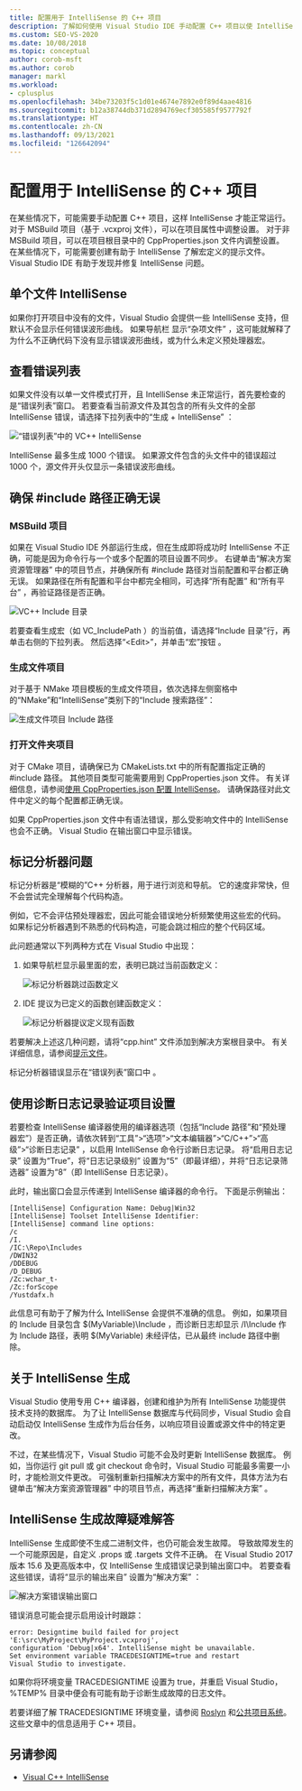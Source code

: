 ```yaml
---
title: 配置用于 IntelliSense 的 C++ 项目
description: 了解如何使用 Visual Studio IDE 手动配置 C++ 项目以使 IntelliSense 正常工作，从而帮助你识别和修复 IntelliSense 问题。
ms.custom: SEO-VS-2020
ms.date: 10/08/2018
ms.topic: conceptual
author: corob-msft
ms.author: corob
manager: markl
ms.workload:
- cplusplus
ms.openlocfilehash: 34be73203f5c1d01e4674e7892e0f89d4aae4816
ms.sourcegitcommit: b12a38744db371d2894769ecf305585f9577792f
ms.translationtype: HT
ms.contentlocale: zh-CN
ms.lasthandoff: 09/13/2021
ms.locfileid: "126642094"
---
```

# <a name="configure-a-c-project-for-intellisense"></a>配置用于 IntelliSense 的 C++ 项目

在某些情况下，可能需要手动配置 C++ 项目，这样 IntelliSense 才能正常运行。 对于 MSBuild 项目（基于 .vcxproj 文件），可以在项目属性中调整设置。 对于非 MSBuild 项目，可以在项目根目录中的 CppProperties.json 文件内调整设置。 在某些情况下，可能需要创建有助于 IntelliSense 了解宏定义的提示文件。 Visual Studio IDE 有助于发现并修复 IntelliSense 问题。

## <a name="single-file-intellisense"></a>单个文件 IntelliSense

如果你打开项目中没有的文件，Visual Studio 会提供一些 IntelliSense 支持，但默认不会显示任何错误波形曲线。 如果导航栏  显示“杂项文件”  ，这可能就解释了为什么不正确代码下没有显示错误波形曲线，或为什么未定义预处理器宏。

## <a name="check-the-error-list"></a>查看错误列表

如果文件没有以单一文件模式打开，且 IntelliSense 未正常运行，首先要检查的是“错误列表”窗口。 若要查看当前源文件及其包含的所有头文件的全部 IntelliSense 错误，请选择下拉列表中的“生成 + IntelliSense”  ：

![“错误列表”中的 VC++ IntelliSense](media/vcpp-intellisense-error-list.png)

IntelliSense 最多生成 1000 个错误。 如果源文件包含的头文件中的错误超过 1000 个，源文件开头仅显示一条错误波形曲线。

## <a name="ensure-include-paths-are-correct"></a>确保 #include 路径正确无误

### <a name="msbuild-projects"></a>MSBuild 项目

如果在 Visual Studio IDE 外部运行生成，但在生成即将成功时 IntelliSense 不正确，可能是因为命令行与一个或多个配置的项目设置不同步。 右键单击“解决方案资源管理器”  中的项目节点，并确保所有 #include  路径对当前配置和平台都正确无误。 如果路径在所有配置和平台中都完全相同，可选择“所有配置”  和“所有平台”  ，再验证路径是否正确。

![VC++ Include 目录](media/vcpp-intellisense-include-paths.png)

若要查看生成宏（如 VC_IncludePath  ）的当前值，请选择“Include 目录”行，再单击右侧的下拉列表。 然后选择“\<Edit>”，并单击“宏”按钮 。

### <a name="makefile-projects"></a>生成文件项目

对于基于 NMake 项目模板的生成文件项目，依次选择左侧窗格中的“NMake”和“IntelliSense”类别下的“Include 搜索路径”：

![生成文件项目 Include 路径](media/vcpp-intellisense-makefile-include-paths.png)

### <a name="open-folder-projects"></a>打开文件夹项目

对于 CMake 项目，请确保已为 CMakeLists.txt 中的所有配置指定正确的 #include 路径。 其他项目类型可能需要用到 CppProperties.json 文件。 有关详细信息，请参阅[使用 CppProperties.json 配置 IntelliSense](/cpp/build/open-folder-projects-cpp#configure-code-navigation-with-cpppropertiesjson)。 请确保路径对此文件中定义的每个配置都正确无误。

如果 CppProperties.json 文件中有语法错误，那么受影响文件中的 IntelliSense 也会不正确。 Visual Studio 在输出窗口中显示错误。

## <a name="tag-parser-issues"></a>标记分析器问题

标记分析器是“模糊的”C++ 分析器，用于进行浏览和导航。 它的速度非常快，但不会尝试完全理解每个代码构造。

例如，它不会评估预处理器宏，因此可能会错误地分析频繁使用这些宏的代码。 如果标记分析器遇到不熟悉的代码构造，可能会跳过相应的整个代码区域。

此问题通常以下列两种方式在 Visual Studio 中出现：

1. 如果导航栏显示最里面的宏，表明已跳过当前函数定义：

   ![标记分析器跳过函数定义](media/vcpp-intellisense-tag-parser-macro.png)

1. IDE 提议为已定义的函数创建函数定义：

   ![标记分析器提议定义现有函数](media/vcpp-intellisense-tag-parser-function.png)

若要解决上述这几种问题，请将“cpp.hint”  文件添加到解决方案根目录中。 有关详细信息，请参阅[提示文件](/cpp/build/reference/hint-files)。

标记分析器错误显示在“错误列表”窗口中  。

## <a name="validate-project-settings-with-diagnostic-logging"></a>使用诊断日志记录验证项目设置

若要检查 IntelliSense 编译器使用的编译器选项（包括“Include 路径”和“预处理器宏”）是否正确，请依次转到“工具”>“选项”>“文本编辑器”>“C/C++”>“高级”>“诊断日志记录”  ，以启用 IntelliSense 命令行诊断日志记录。 将“启用日志记录”  设置为“True”，将“日志记录级别”  设置为“5”（即最详细），并将“日志记录筛选器”  设置为“8”（即 IntelliSense 日志记录）。

此时，输出窗口会显示传递到 IntelliSense 编译器的命令行。 下面是示例输出：

```output
[IntelliSense] Configuration Name: Debug|Win32
[IntelliSense] Toolset IntelliSense Identifier:
[IntelliSense] command line options:
/c
/I.
/IC:\Repo\Includes
/DWIN32
/DDEBUG
/D_DEBUG
/Zc:wchar_t-
/Zc:forScope
/Yustdafx.h
```

此信息可有助于了解为什么 IntelliSense 会提供不准确的信息。 例如，如果项目的 Include 目录包含 $(MyVariable)\Include  ，而诊断日志却显示 /I\Include  作为 Include 路径，表明 $(MyVariable)  未经评估，已从最终 include 路径中删除。

## <a name="about-the-intellisense-build"></a>关于 IntelliSense 生成

Visual Studio 使用专用 C++ 编译器，创建和维护为所有 IntelliSense 功能提供技术支持的数据库。 为了让 IntelliSense 数据库与代码同步，Visual Studio 会自动启动仅 IntelliSense 生成作为后台任务，以响应项目设置或源文件中的特定更改。

不过，在某些情况下，Visual Studio 可能不会及时更新 IntelliSense 数据库。 例如，当你运行 git pull  或 git checkout  命令时，Visual Studio 可能最多需要一小时，才能检测文件更改。 可强制重新扫描解决方案中的所有文件，具体方法为右键单击“解决方案资源管理器”  中的项目节点，再选择“重新扫描解决方案”  。

## <a name="troubleshooting-intellisense-build-failures"></a>IntelliSense 生成故障疑难解答

IntelliSense 生成即使不生成二进制文件，也仍可能会发生故障。 导致故障发生的一个可能原因是，自定义 .props 或 .targets 文件不正确。 在 Visual Studio 2017 版本 15.6 及更高版本中，仅 IntelliSense 生成错误记录到输出窗口中。 若要查看这些错误，请将“显示的输出来自”  设置为“解决方案”  ：

![解决方案错误输出窗口](media/vcpp-intellisense-output-window.png)

错误消息可能会提示启用设计时跟踪：

```output
error: Designtime build failed for project 'E:\src\MyProject\MyProject.vcxproj',
configuration 'Debug|x64'. IntelliSense might be unavailable.
Set environment variable TRACEDESIGNTIME=true and restart
Visual Studio to investigate.
```

如果你将环境变量 TRACEDESIGNTIME 设置为 true，并重启 Visual Studio，%TEMP% 目录中便会有可能有助于诊断生成故障的日志文件。

若要详细了解 TRACEDESIGNTIME 环境变量，请参阅 [Roslyn](https://github.com/dotnet/roslyn/blob/master/docs/wiki/Diagnosing-Project-System-Build-Errors.md) 和[公共项目系统](https://github.com/dotnet/project-system/blob/master/docs/design-time-builds.md)。 这些文章中的信息适用于 C++ 项目。

## <a name="see-also"></a>另请参阅

- [Visual C++ IntelliSense](visual-cpp-intellisense.md)
